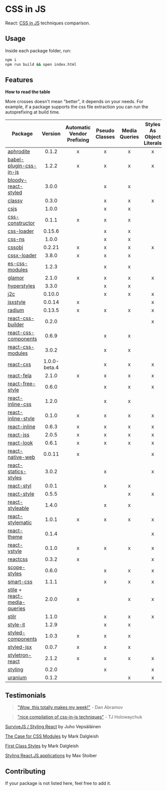 # CSS in JS
React: [CSS in JS](https://speakerdeck.com/vjeux/react-css-in-js) techniques comparison.

## Usage
Inside each package folder, run:

```bash
npm i
npm run build && open index.html
```

## Features

**How to read the table**

More crosses doesn't mean "better", it depends on your needs.
For example, if a package supports the css file extraction you can run the autoprefixing at build time.

| Package | Version | Automatic Vendor Prefixing | Pseudo Classes | Media Queries | Styles As Object Literals | Extract CSS File |
|---------|:-------:|:--------------------------:|:--------------:|:-------------:|:-------------------------:|:----------------:|
| [aphrodite](https://github.com/Khan/aphrodite) | 0.1.2 | x | x | x | x | x |
| [babel-plugin-css-in-js](https://github.com/martinandert/babel-plugin-css-in-js) | 1.2.2 | x | x | x | x | x |
| [bloody-react-styled](https://github.com/bloodyowl/react-styled) | 3.0.0 | | x | x | | |
| [classy](https://github.com/inturn/classy) | 0.3.0 | | x | x | x | |
| [csjs](https://github.com/rtsao/csjs) | 1.0.0 | | x | x | | |
| [css-constructor](https://github.com/siddharthkp/css-constructor) | 0.1.1 | x | x | x | | |
| [css-loader](https://github.com/webpack/css-loader) | 0.15.6 | | x | x | | x |
| [css-ns](https://github.com/jareware/css-ns) | 1.0.0 | | x | x | | x |
| [cssobj](https://github.com/cssobj/cssobj) | 0.2.21 | x | x | x | x | |
| [cssx-loader](https://github.com/krasimir/cssx) | 3.8.0 | x | x | x | | x |
| [es-css-modules](https://github.com/jacobp100/es-css-modules) | 1.2.3 | | x | x | | x |
| [glamor](https://github.com/threepointone/glamor) | 2.1.0 | x | x | x | x | x |
| [hyperstyles](https://github.com/colingourlay/hyperstyles) | 3.3.0 | | x | x | | x |
| [j2c](https://github.com/j2css/j2c) | 0.10.0 | | x | x | x | x |
| [jsxstyle](https://github.com/petehunt/jsxstyle) | 0.0.14 | x | | | x | |
| [radium](https://github.com/FormidableLabs/radium) | 0.13.5 | x | x | x | x | |
| [react-css-builder](https://github.com/jhudson8/react-css-builder) | 0.2.0 | | | | x | |
| [react-css-components](https://github.com/andreypopp/react-css-components) | 0.6.9 | | x | x | | x |
| [react-css-modules](https://github.com/gajus/react-css-modules) | 3.0.2 | | x | x | | x |
| [react-cxs](https://github.com/jxnblk/react-cxs) | 1.0.0-beta.4 | | x | x | x | x |
| [react-fela](https://github.com/rofrischmann/fela/tree/master/packages/react-fela) | 2.1.0 | x | x | x | x | x |
| [react-free-style](https://github.com/blakeembrey/react-free-style) | 0.6.0 | | x | x | x | x |
| [react-inline-css](https://github.com/RickWong/react-inline-css) | 1.2.0 | | x | x | | |
| [react-inline-style](https://github.com/dowjones/react-inline-style) | 0.1.0 | x | x | x | x | |
| [react-inline](https://github.com/martinandert/react-inline) | 0.6.3 | x | x | x | x | x |
| [react-jss](https://github.com/jsstyles/react-jss) | 2.0.5 | x | x | x | x | x |
| [react-look](https://github.com/rofrischmann/react-look) | 0.6.1 | x | x | x | x | |
| [react-native-web](https://github.com/necolas/react-native-web) | 0.0.11 | x | | | x | x |
| [react-statics-styles](https://github.com/elierotenberg/react-statics-styles) | 3.0.2 | | x | | x | x |
| [react-styl](https://github.com/nick/react-styl) | 0.0.1 | | x | x | | |
| [react-style](https://github.com/js-next/react-style) | 0.5.5 | | | x | x | x |
| [react-styleable](https://github.com/pluralsight/react-styleable) | 1.4.0 | | x | x | | x |
| [react-stylematic](https://github.com/rtsao/react-stylematic) | 1.0.1 | x | x | x | x | x |
| [react-theme](https://github.com/azazdeaz/react-theme) | 0.1.4 | | | | x | |
| [react-vstyle](https://github.com/fdecampredon/react-vstyle) | 0.1.0 | x | x | x | x | x |
| [reactcss](https://github.com/casesandberg/reactcss) | 0.3.2 | x | | | x | |
| [scope-styles](https://github.com/rtsao/scope-styles) | 0.6.0 |  | x | x | x | x |
| [smart-css](https://github.com/hackhat/smart-css) | 1.1.1 | | x | x | x | |
| [stile](https://github.com/bloodyowl/stile) + [react-media-queries](https://github.com/bloodyowl/react-media-queries) | 2.0.0 | x | | x | x | | |
| [stilr](https://github.com/kodyl/stilr) | 1.1.0 | | x | x | x | x |
| [style-it](https://github.com/buildbreakdo/style-it) | 1.2.9 | | x | x | | |
| [styled-components](https://github.com/styled-components/styled-components) | 1.0.3 | x | x | x | | |
| [styled-jsx](https://github.com/zeit/styled-jsx) | 0.0.7 | x | x | x | | x |
| [styletron-react](https://github.com/rtsao/styletron) | 2.1.2 | x | x | x | x | x |
| [styling](https://github.com/andreypopp/styling) | 0.2.0 | | x | | x | x |
| [uranium](https://github.com/tuckerconnelly/uranium) | 0.1.2 | | | x | x | |

## Testimonials

> ["Wow, this totally makes my week!"](https://twitter.com/dan_abramov/status/604260877622202368) - Dan Abramov

> ["nice compilation of css-in-js techniques"](https://twitter.com/tjholowaychuk/status/739812614239195136) - TJ Holowaychuk

[SurviveJS / Styling React](http://survivejs.com/webpack_react/styling_react/) by Juho Vepsäläinen

[The Case for CSS Modules](http://markdalgleish.github.io/presentation-the-case-for-css-modules) by Mark Dalgleish

[First Class Styles](https://markdalgleish.github.io/presentation-first-class-styles) by Mark Dalgleish

[Styling React.JS applications](https://www.youtube.com/watch?v=19gqsBc_Cx0) by Max Stoiber

## Contributing

If your package is not listed here, feel free to add it.

